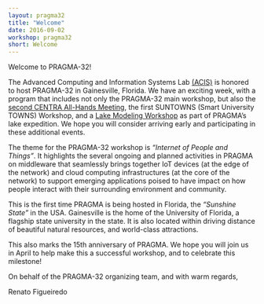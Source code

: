 ```yaml
---
layout: pragma32
title: "Welcome"
date: 2016-09-02
workshop: pragma32
short: Welcome
---
```


Welcome to PRAGMA-32!

The Advanced Computing and Information Systems Lab <a href="https://www.acis.ufl.edu/" target="_blank">(ACIS)</a> is honored to host PRAGMA-32 in Gainesville, Florida. We have an exciting week, with a program that includes not only the PRAGMA-32 main workshop, but also the <a href="http://www.globalcentra.org/centra2" target="_blank">second CENTRA All-Hands Meeting</a>, the first SUNTOWNS (Smart University TOWNS) Workshop, and a <a href="http://www.pragma-grid.net/pragma32-lake-workshop/" target="_blank">Lake Modeling Workshop</a> as part of PRAGMA’s lake expedition. We hope you will consider arriving early and participating in these additional events.

The theme for the PRAGMA-32 workshop is <i>“Internet of People and Things”</i>. It highlights the several ongoing and planned activities in PRAGMA on middleware that seamlessly brings together IoT devices (at the edge of the network) and cloud computing infrastructures (at the core of the network) to support emerging applications poised to have impact on how people interact with their surrounding environment and community.

This is the first time PRAGMA is being hosted in Florida, the <i>“Sunshine State”</i> in the USA. Gainesville is the home of the University of Florida, a flagship state university in the state. It is also located within driving distance of beautiful natural resources, and world-class attractions. 

This also marks the 15th anniversary of PRAGMA. We hope you will join us in April to help make this a successful workshop, and to celebrate this milestone!

On behalf of the PRAGMA-32 organizing team, and with warm regards,

Renato Figueiredo

